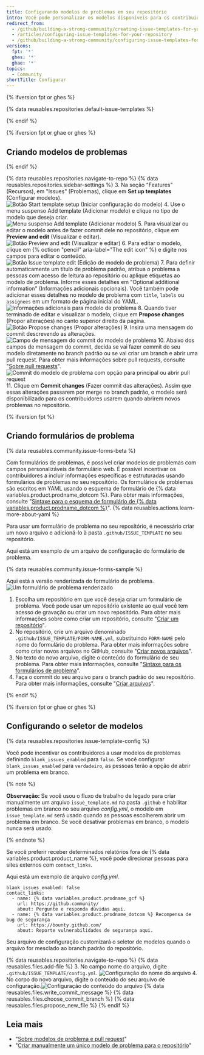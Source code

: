 ```yaml
---
title: Configurando modelos de problemas em seu repositório
intro: Você pode personalizar os modelos disponíveis para os contribuidores usarem quando abrirem novos problemas no seu repositório.
redirect_from:
  - /github/building-a-strong-community/creating-issue-templates-for-your-repository
  - /articles/configuring-issue-templates-for-your-repository
  - /github/building-a-strong-community/configuring-issue-templates-for-your-repository
versions:
  fpt: '*'
  ghes: '*'
  ghae: '*'
topics:
  - Community
shortTitle: Configurar
---
```


{% ifversion fpt or ghes %}

{% data reusables.repositories.default-issue-templates %}

{% endif %}

{% ifversion fpt or ghae or ghes %}

## Criando modelos de problemas

{% endif %}

{% data reusables.repositories.navigate-to-repo %}
{% data reusables.repositories.sidebar-settings %}
3. Na seção "Features" (Recursos), em "Issues" (Problemas), clique em **Set up templates** (Configurar modelos). ![Botão Start template setup (Iniciar configuração do modelo)](/assets/images/help/repository/set-up-templates.png)
4. Use o menu suspenso Add template (Adicionar modelo) e clique no tipo de modelo que deseja criar. ![Menu suspenso Add template (Adicionar modelo)](/assets/images/help/repository/add-template-drop-down-menu.png)
5. Para visualizar ou editar o modelo antes de fazer commit dele no repositório, clique em **Preview and edit** (Visualizar e editar). ![Botão Preview and edit (Visualizar e editar)](/assets/images/help/repository/preview-and-edit-button.png)
6. Para editar o modelo, clique em {% octicon "pencil" aria-label="The edit icon" %} e digite nos campos para editar o conteúdo. ![Botão Issue template edit (Edição de modelo de problema)](/assets/images/help/repository/issue-template-edit-button.png)
7. Para definir automaticamente um título de problema padrão, atribua o problema a pessoas com acesso de leitura ao repositório ou aplique etiquetas ao modelo de problema. Informe esses detalhes em "Optional additional information" (Informações adicionais opcionais). Você também pode adicionar esses detalhes no modelo de problema com `title`, `labels` ou `assignees` em um formato de página inicial do YAML. ![Informações adicionais para modelo de problema](/assets/images/help/repository/additional-issue-template-info.png)
8. Quando tiver terminado de editar e visualizar o modelo, clique em **Propose changes** (Propor alterações) no canto superior direito da página. ![Botão Propose changes (Propor alterações)](/assets/images/help/repository/propose-changes-button.png)
9. Insira uma mensagem do commit descrevendo as alterações. ![Campo de mensagem do commit do modelo de problema](/assets/images/help/repository/issue-template-commit-message-field.png)
10. Abaixo dos campos de mensagem do commit, decida se vai fazer commit do seu modelo diretamente no branch padrão ou se vai criar um branch e abrir uma pull request. Para obter mais informações sobre pull requests, consulte "[Sobre pull requests](/articles/about-pull-requests)". ![Commit do modelo de problema com opção para principal ou abrir pull request](/assets/images/help/repository/issue-template-commit-to-master-or-open-pull-request.png)
11. Clique em **Commit changes** (Fazer commit das alterações). Assim que essas alterações passarem por merge no branch padrão, o modelo será disponibilizado para os contribuidores usarem quando abrirem novos problemas no repositório.

{% ifversion fpt %}

## Criando formulários de problema

{% data reusables.community.issue-forms-beta %}

Com formulários de problemas, é possível criar modelos de problemas com campos personalizáveis de formulário web. É possível incentivar os contribuidores a incluir informações específicas e estruturadas usando formulários de problemas no seu repositório. Os formulários de problemas são escritos em YAML usando o esquema de formulário de {% data variables.product.prodname_dotcom %}. Para obter mais informações, consulte "[Sintaxe para o esquema de formulário de {% data variables.product.prodname_dotcom %}](/communities/using-templates-to-encourage-useful-issues-and-pull-requests/syntax-for-githubs-form-schema)". {% data reusables.actions.learn-more-about-yaml %}

Para usar um formulário de problema no seu repositório, é necessário criar um novo arquivo e adicioná-lo à pasta `.github/ISSUE_TEMPLATE` no seu repositório.

Aqui está um exemplo de um arquivo de configuração do formulário de problema.

{% data reusables.community.issue-forms-sample %}

Aqui está a versão renderizada do formulário de problema. ![Um formulário de problema renderizado](/assets/images/help/repository/sample-issue-form.png)

1. Escolha um repositório em que você deseja criar um formulário de problema. Você pode usar um repositório existente ao qual você tem acesso de gravação ou criar um novo repositório. Para obter mais informações sobre como criar um repositório, consulte "[Criar um repositório](/articles/creating-a-new-repository)".
2. No repositório, crie um arquivo denominado `.github/ISSUE_TEMPLATE/FORM-NAME.yml`, substituindo `FORM-NAME` pelo nome do formulário do problema. Para obter mais informações sobre como criar novos arquivos no GitHub, consulte "[Criar novos arquivos](/github/managing-files-in-a-repository/creating-new-files)".
3. No texto do novo arquivo, digite o conteúdo do formulário de seu problema. Para obter mais informações, consulte "[Sintaxe para os formulários de problema](/communities/using-templates-to-encourage-useful-issues-and-pull-requests/syntax-for-issue-forms)".
4. Faça o commit do seu arquivo para o branch padrão do seu repositório. Para obter mais informações, consulte "[Criar arquivos](/github/managing-files-in-a-repository/creating-new-files)".

{% endif %}

{% ifversion fpt or ghae or ghes %}
## Configurando o seletor de modelos

{% data reusables.repositories.issue-template-config %}

Você pode incentivar os contribuidores a usar modelos de problemas definindo `blank_issues_enabled` para `falso`. Se você configurar `blank_issues_enabled` para `verdadeiro`, as pessoas terão a opção de abrir um problema em branco.

{% note %}

**Observação:** Se você usou o fluxo de trabalho de legado para criar manualmente um arquivo `issue_template.md` na pasta `.github` e habilitar problemas em branco no seu arquivo *config.yml*, o modelo em `issue_template.md` será usado quando as pessoas escolherem abrir um problema em branco. Se você desativar problemas em branco, o modelo nunca será usado.

{% endnote %}

Se você preferir receber determinados relatórios fora de {% data variables.product.product_name %}, você pode direcionar pessoas para sites externos com `contact_links`.

Aqui está um exemplo de arquivo *config.yml*.

```shell
blank_issues_enabled: false
contact_links:
  - name: {% data variables.product.prodname_gcf %}
    url: https://github.community/
    about: Pergunte e responda dúvidas aqui.
  - name: {% data variables.product.prodname_dotcom %} Recompensa de bug de segurança
    url: https://bounty.github.com/
    about: Reporte vulnerabilidades de segurança aqui.
```

Seu arquivo de configuração customizará o seletor de modelos quando o arquivo for mesclado ao branch padrão do repositório.

{% data reusables.repositories.navigate-to-repo %}
{% data reusables.files.add-file %}
3. No campo nome do arquivo, digite `.github/ISSUE_TEMPLATE/config.yml`. ![Configuração do nome do arquivo](/assets/images/help/repository/template-config-file-name.png)
4. No corpo do novo arquivo, digite o conteúdo do seu arquivo de configuração.![Configuração do conteúdo do arquivo](/assets/images/help/repository/template-config-file-content.png)
{% data reusables.files.write_commit_message %}
{% data reusables.files.choose_commit_branch %}
{% data reusables.files.propose_new_file %}
{% endif %}

## Leia mais

- "[Sobre modelos de problema e pull request](/articles/about-issue-and-pull-request-templates)"
- "[Criar manualmente um único modelo de problema para o repositório](/articles/manually-creating-a-single-issue-template-for-your-repository)"
